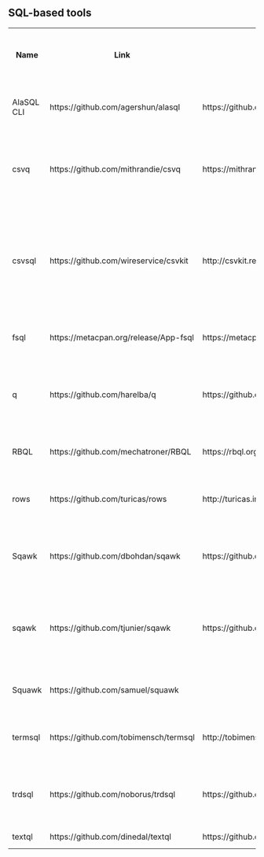 ## SQL-based tools

<table>
  <tr>
    <th>
      Name
    </th>
    <th>
      Link
    </th>
    <th>
      Documentation link
    </th>
    <th>
      Programming language
    </th>
    <th>
      Database
    </th>
    <th>
      Column names from header row
    </th>
    <th>
      Custom character encoding
    </th>
    <th>
      Custom input field separator
    </th>
    <th>
      Custom input record separator
    </th>
    <th>
      Custom output field separator
    </th>
    <th>
      Custom output record separator
    </th>
    <th>
      JOINs
    </th>
    <th>
      Use as library
    </th>
    <th>
      Input formats
    </th>
    <th>
      Output formats
    </th>
    <th>
      Custom table names
    </th>
    <th>
      Custom column names
    </th>
    <th>
      Keep database file (for SQLite 3)
    </th>
    <th>
      Skip input fields
    </th>
    <th>
      Skip input records (lines)
    </th>
    <th>
      Merge input fields
    </th>
    <th>
      Database table customization
    </th>
    <th>
      SQL dump
    </th>
    <th>
      Other
    </th>
  </tr>
  <tr>
    <td>
      AlaSQL CLI
    </td>
    <td>
      https://github.com/agershun/alasql
    </td>
    <td>
      https://github.com/agershun/alasql/wiki/AlaSQL-CLI
    </td>
    <td>
      JavaScript
    </td>
    <td>
      AlaSQL
    </td>
    <td>
      yes, optional
    </td>
    <td>
      no
    </td>
    <td>
      yes, string
    </td>
    <td>
      no
    </td>
    <td>
      no
    </td>
    <td>
      no
    </td>
    <td>
      yes
    </td>
    <td>
      yes, JavaScript
    </td>
    <td>
      lines, DSV, XLS, XLSX, HTML tables, JSON
    </td>
    <td>
      lines, DSV, XLS, XLSX, HTML tables, JSON
    </td>
    <td>
      yes
    </td>
    <td>
      yes
    </td>
    <td>
      n/a
    </td>
    <td>
      no
    </td>
    <td>
      no
    </td>
    <td>
      no
    </td>
    <td>
      yes, can create custom table then import into it
    </td>
    <td>
      yes
    </td>
    <td></td>
  </tr>
  <tr>
    <td>
      csvq
    </td>
    <td>
      https://github.com/mithrandie/csvq
    </td>
    <td>
      https://mithrandie.github.io/csvq/reference
    </td>
    <td>
      Go
    </td>
    <td>
      custom SQL interpreter
    </td>
    <td>
      yes, optional
    </td>
    <td>
      yes, input and output
    </td>
    <td>
      yes, character
    </td>
    <td>
      no
    </td>
    <td>
      yes
    </td>
    <td>
      no
    </td>
    <td>
      yes
    </td>
    <td>
      yes, Go
    </td>
    <td>
      CSV, TSV, LTSV, fixed-width, JSON
    </td>
    <td>
      CSV, TSV, LTSV, fixed-width, JSON, Makedown-style table,
      Org-mode, ASCII table
    </td>
    <td>
      yes
    </td>
    <td>
      yes
    </td>
    <td>
      n/a
    </td>
    <td>
      no
    </td>
    <td>
      no
    </td>
    <td>
      no
    </td>
    <td>
      yes, ALTER TABLE
    </td>
    <td>
      no
    </td>
    <td></td>
  </tr>
  <tr>
    <td>
      csvsql
    </td>
    <td>
      https://github.com/wireservice/csvkit
    </td>
    <td>
      http://csvkit.readthedocs.io/en/latest/
    </td>
    <td>
      Python
    </td>
    <td>
      Firebird/MS SQL/MySQL/Oracle/PostgreSQL/SQLite 3/Sybase
    </td>
    <td>
      yes, optional
    </td>
    <td>
      yes, input and output
    </td>
    <td>
      yes, string
    </td>
    <td>
      no
    </td>
    <td>
      yes
    </td>
    <td>
      no
    </td>
    <td>
      yes
    </td>
    <td>
      yes, Python
    </td>
    <td>
      delimited without quotes, DSV, Excel, JSON, SQL, fixed-width,
      DBF, and others (separate converters)
    </td>
    <td>
      delimited without quotes, DSV, JSON, Markdown-style table,
      SQL (separate converters)
    </td>
    <td>
      yes
    </td>
    <td>
      no
    </td>
    <td>
      yes
    </td>
    <td>
      yes (separate tool)
    </td>
    <td>
      no
    </td>
    <td>
      no?
    </td>
    <td>
      yes, UNIQUE constraints, database schema name, automatic
      column datatype or text
    </td>
    <td>
      yes
    </td>
    <td></td>
  </tr>
  <tr>
    <td>
      fsql
    </td>
    <td>
      https://metacpan.org/release/App-fsql
    </td>
    <td>
      https://metacpan.org/pod/distribution/App-fsql/bin/fsql
    </td>
    <td>
      Perl
    </td>
    <td>
      custom SQL interpreter
    </td>
    <td>
      yes, always
    </td>
    <td>
      no
    </td>
    <td>
      no
    </td>
    <td>
      no
    </td>
    <td>
      no
    </td>
    <td>
      no
    </td>
    <td>
      yes
    </td>
    <td>
      yes, Perl
    </td>
    <td>
      CSV, TSV, LTSV, Perl, JSON, YAML
    </td>
    <td>
      CSV, TSV, LTSV, Perl, JSON, YAML
    </td>
    <td>
      yes
    </td>
    <td>
      no
    </td>
    <td>
      no
    </td>
    <td>
      no
    </td>
    <td>
      no
    </td>
    <td>
      no
    </td>
    <td>
      no
    </td>
    <td>
      no
    </td>
    <td></td>
  </tr>
  <tr>
    <td>
      q
    </td>
    <td>
      https://github.com/harelba/q
    </td>
    <td>
      https://github.com/harelba/q/blob/master/doc/USAGE.markdown
    </td>
    <td>
      Python
    </td>
    <td>
      SQLite 3
    </td>
    <td>
      yes, optional
    </td>
    <td>
      yes, input and output
    </td>
    <td>
      yes, string
    </td>
    <td>
      no
    </td>
    <td>
      yes
    </td>
    <td>
      no
    </td>
    <td>
      yes
    </td>
    <td>
      yes, Python
    </td>
    <td>
      delimited without quotes, DSV
    </td>
    <td>
      delimited without quotes, DSV, custom using Python formatting
      string
    </td>
    <td>
      no
    </td>
    <td>
      no
    </td>
    <td>
      yes
    </td>
    <td>
      no
    </td>
    <td>
      no
    </td>
    <td>
      no
    </td>
    <td>
      yes, automatic column datatype or text
    </td>
    <td>
      no
    </td>
    <td></td>
  </tr>
  <tr>
    <td>
      RBQL
    </td>
    <td>
      https://github.com/mechatroner/RBQL
    </td>
    <td>
      https://rbql.org/
    </td>
    <td>
      JavaScript, Python
    </td>
    <td>
      custom SQL interpreter
    </td>
    <td>
      yes, optional
    </td>
    <td>
      yes, input
    </td>
    <td>
      yes, string
    </td>
    <td>
      no
    </td>
    <td>
      yes
    </td>
    <td>
      no
    </td>
    <td>
      yes
    </td>
    <td>
      yes, JavaScript and Python
    </td>
    <td>
      DSV
    </td>
    <td>
      DSV
    </td>
    <td>
      no
    </td>
    <td>
      no
    </td>
    <td>
      n/a
    </td>
    <td>
      no
    </td>
    <td>
      no
    </td>
    <td>
      no
    </td>
    <td>
      no
    </td>
    <td>
      no
    </td>
    <td></td>
  </tr>
  <tr>
    <td>
      rows
    </td>
    <td>
      https://github.com/turicas/rows
    </td>
    <td>
      http://turicas.info/rows/command-line-interface.html
    </td>
    <td>
      Python
    </td>
    <td>
      SQLite 3
    </td>
    <td>
      yes, always?
    </td>
    <td>
      no
    </td>
    <td>
      no
    </td>
    <td>
      no
    </td>
    <td>
      no
    </td>
    <td>
      no
    </td>
    <td>
      no
    </td>
    <td>
      yes, Python
    </td>
    <td>
      CSV, JSON, XLS, XLSX, ODS, and others
    </td>
    <td>
      CSV, JSON, XLS, XLSX, ODS, and others
    </td>
    <td>
      no
    </td>
    <td>
      no
    </td>
    <td>
      no
    </td>
    <td>
      no
    </td>
    <td>
      no
    </td>
    <td>
      no
    </td>
    <td>
      no
    </td>
    <td>
      no
    </td>
    <td></td>
  </tr>
  <tr>
    <td>
      Sqawk
    </td>
    <td>
      https://github.com/dbohdan/sqawk
    </td>
    <td>
      https://github.com/dbohdan/sqawk#options
    </td>
    <td>
      Tcl
    </td>
    <td>
      SQLite 3
    </td>
    <td>
      yes, optional
    </td>
    <td>
      no
    </td>
    <td>
      yes, regexp, per-file
    </td>
    <td>
      yes, regexp, per-file
    </td>
    <td>
      yes
    </td>
    <td>
      yes
    </td>
    <td>
      yes
    </td>
    <td>
      yes, Tcl
    </td>
    <td>
      delimited without quotes, DSV, Tcl
    </td>
    <td>
      delimited without quotes, CSV, JSON, ASCII/Unicode table, Tcl
    </td>
    <td>
      yes
    </td>
    <td>
      yes
    </td>
    <td>
      yes
    </td>
    <td>
      yes, any
    </td>
    <td>
      no
    </td>
    <td>
      yes, any consecutive
    </td>
    <td>
      yes, column datatypes
    </td>
    <td>
      no
    </td>
    <td></td>
  </tr>
  <tr>
    <td>
      sqawk
    </td>
    <td>
      https://github.com/tjunier/sqawk
    </td>
    <td>
      https://github.com/tjunier/sqawk/blob/master/sqawk.1
    </td>
    <td>
      C
    </td>
    <td>
      SQLite 3
    </td>
    <td>
      yes, optional
    </td>
    <td>
      no
    </td>
    <td>
      yes, string, per-file
    </td>
    <td>
      no
    </td>
    <td>
      no
    </td>
    <td>
      no
    </td>
    <td>
      yes
    </td>
    <td>
      no
    </td>
    <td>
      DSV
    </td>
    <td>
      CSV
    </td>
    <td>
      yes
    </td>
    <td>
      no
    </td>
    <td>
      yes
    </td>
    <td>
      no
    </td>
    <td>
      yes, until regexp matches
    </td>
    <td>
      no
    </td>
    <td>
      yes, primary key, indexes, foreign key constraints, automatic
      column datatype or text
    </td>
    <td>
      yes
    </td>
    <td>
      chunked mode (read and process only N lines at a time)
    </td>
  </tr>
  <tr>
    <td>
      Squawk
    </td>
    <td>
      https://github.com/samuel/squawk
    </td>
    <td></td>
    <td>
      Python
    </td>
    <td>
      custom SQL interpreter
    </td>
    <td>
      yes, always
    </td>
    <td>
      no
    </td>
    <td>
      no
    </td>
    <td>
      no
    </td>
    <td>
      no
    </td>
    <td>
      no
    </td>
    <td>
      no
    </td>
    <td>
      yes, Python
    </td>
    <td>
      CSV, Apache and Nginx log files
    </td>
    <td>
      table, CSV, JSON
    </td>
    <td>
      no
    </td>
    <td>
      no
    </td>
    <td>
      no
    </td>
    <td>
      no
    </td>
    <td>
      no
    </td>
    <td>
      no
    </td>
    <td>
      no
    </td>
    <td>
      yes
    </td>
    <td></td>
  </tr>
  <tr>
    <td>
      termsql
    </td>
    <td>
      https://github.com/tobimensch/termsql
    </td>
    <td>
      http://tobimensch.github.io/termsql/
    </td>
    <td>
      Python
    </td>
    <td>
      SQLite 3
    </td>
    <td>
      yes, optional
    </td>
    <td>
      no
    </td>
    <td>
      yes, regexp
    </td>
    <td>
      no
    </td>
    <td>
      yes
    </td>
    <td>
      no
    </td>
    <td>
      no
    </td>
    <td>
      no
    </td>
    <td>
      DSV, “vertical” DSV (lines as columns)
    </td>
    <td>
      delimited without quotes, CSV, TSV, HTML, SQL, Tcl
    </td>
    <td>
      yes
    </td>
    <td>
      yes
    </td>
    <td>
      yes
    </td>
    <td>
      no
    </td>
    <td>
      yes, N first and M last
    </td>
    <td>
      yes, Nth to last
    </td>
    <td>
      yes, primary key
    </td>
    <td>
      yes
    </td>
    <td></td>
  </tr>
  <tr>
    <td>
      trdsql
    </td>
    <td>
      https://github.com/noborus/trdsql
    </td>
    <td>
      https://github.com/noborus/trdsql#usage
    </td>
    <td>
      Go
    </td>
    <td>
      MySQL/PostgreSQL/SQLite 3
    </td>
    <td>
      yes, optional
    </td>
    <td>
      no
    </td>
    <td>
      yes, string
    </td>
    <td>
      no
    </td>
    <td>
      no
    </td>
    <td>
      no
    </td>
    <td>
      yes
    </td>
    <td>
      no
    </td>
    <td>
      CSV, LTSV, JSON
    </td>
    <td>
      delimited without quotes, CSV, LTSV, JSON, ASCII table,
      Markdown
    </td>
    <td>
      no
    </td>
    <td>
      no
    </td>
    <td>
      yes
    </td>
    <td>
      no
    </td>
    <td>
      no
    </td>
    <td>
      no
    </td>
    <td>
      no
    </td>
    <td>
      no
    </td>
    <td></td>
  </tr>
  <tr>
    <td>
      textql
    </td>
    <td>
      https://github.com/dinedal/textql
    </td>
    <td>
      https://github.com/dinedal/textql#usage
    </td>
    <td>
      Go
    </td>
    <td>
      SQLite 3
    </td>
    <td>
      yes, optional
    </td>
    <td>
      no
    </td>
    <td>
      yes, string
    </td>
    <td>
      no
    </td>
    <td>
      no
    </td>
    <td>
      no
    </td>
    <td>
      no
    </td>
    <td>
      no
    </td>
    <td>
      DSV
    </td>
    <td>
      DSV
    </td>
    <td>
      no
    </td>
    <td>
      no
    </td>
    <td>
      yes
    </td>
    <td>
      no
    </td>
    <td>
      no
    </td>
    <td>
      no
    </td>
    <td>
      no
    </td>
    <td>
      no
    </td>
    <td></td>
  </tr>
</table>
